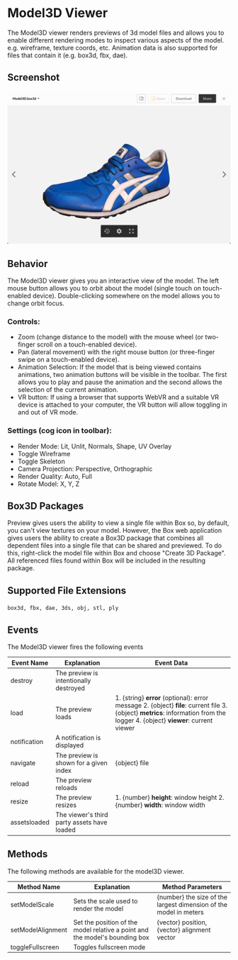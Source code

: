 # Model3D Viewer

The Model3D viewer renders previews of 3d model files and allows you to enable different rendering modes to inspect various aspects of the model. e.g. wireframe, texture coords, etc. Animation data is also supported for files that contain it (e.g. box3d, fbx, dae).

## Screenshot

![Screenshot of Model3D viewer](../../../../../images/model3d.png)

## Behavior

The Model3D viewer gives you an interactive view of the model. The left mouse button allows you to orbit about the model (single touch on touch-enabled device). Double-clicking somewhere on the model allows you to change orbit focus.

### Controls:

* Zoom (change distance to the model) with the mouse wheel (or two-finger scroll on a touch-enabled device).
* Pan (lateral movement) with the right mouse button (or three-finger swipe on a touch-enabled device).
* Animation Selection: If the model that is being viewed contains animations, two animation buttons will be visible in the toolbar. The first allows you to play and pause the animation and the second allows the selection of the current animation.
* VR button: If using a browser that supports WebVR and a suitable VR device is attached to your computer, the VR button will allow toggling in and out of VR mode.

### Settings (cog icon in toolbar):

* Render Mode: Lit, Unlit, Normals, Shape, UV Overlay
* Toggle Wireframe
* Toggle Skeleton
* Camera Projection: Perspective, Orthographic
* Render Quality: Auto, Full
* Rotate Model: X, Y, Z

## Box3D Packages

Preview gives users the ability to view a single file within Box so, by default, you can't view textures on your model. However, the Box web application gives users the ability to create a Box3D package that combines all dependent files into a single file that can be shared and previewed. To do this, right-click the model file within Box and choose "Create 3D Package". All referenced files found within Box will be included in the resulting package.

## Supported File Extensions

`box3d, fbx, dae, 3ds, obj, stl, ply`

## Events

The Model3D viewer fires the following events

| Event Name | Explanation | Event Data |
| --- | --- | --- |
| destroy | The preview is intentionally destroyed ||
| load |  The preview loads | 1. {string} **error** (optional): error message 2. {object} **file**: current file 3. {object} **metrics**: information from the logger 4. {object} **viewer**: current viewer |
| notification | A notification is displayed ||
| navigate | The preview is shown for a given index | {object} file |
| reload | The preview reloads ||
| resize | The preview resizes | 1. {number} **height**: window height 2. {number} **width**: window width |
| assetsloaded | The viewer's third party assets have loaded ||


## Methods

The following methods are available for the model3D viewer.

| Method Name | Explanation | Method Parameters |
| --- | --- | --- |
| setModelScale | Sets the scale used to render the model | {number} the size of the largest dimension of the model in meters|
| setModelAlignment | Set the position of the model relative a point and the model's bounding box | {vector} position, {vector} alignment vector |
| toggleFullscreen | Toggles fullscreen mode ||
